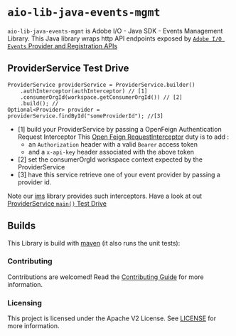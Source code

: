 
# `aio-lib-java-events-mgmt`

`aio-lib-java-events-mgmt` is Adobe I/O - Java SDK - Events Management Library.
This Java library wraps http API endpoints exposed 
by [`Adobe I/O Events` Provider and Registration APIs](https://www.adobe.io/apis/experienceplatform/events/docs.html#!adobedocs/adobeio-events/master/api/api.md)
 
## ProviderService Test Drive

    ProviderService providerService = ProviderService.builder()
        .authInterceptor(authInterceptor) // [1]
        .consumerOrgId(workspace.getConsumerOrgId()) // [2]
        .build(); //
    Optional<Provider> provider = providerService.findById("someProviderId"); //[3]

 * [1] build your ProviderService by passing a OpenFeign Authentication Request Interceptor
       This [Open Feign RequestInterceptor](https://github.com/OpenFeign/feign#request-interceptors)
       duty is to add :
      * an `Authorization` header with a valid `Bearer` access token
      * and a `x-api-key` header associated with the above token
 * [2] set the consumerOrgId workspace context expected by the ProviderService
 * [3] have this service retrieve one of your event provider by passing a provider id.

Note our [ims](../ims) library provides such interceptors.
Have a look at out [ProviderService `main()` Test Drive](./src/test/java/com/adobe/event/management/ProviderServiceTestDrive.java)

## Builds

This Library is build with [maven](https://maven.apache.org/) (it also runs the unit tests):

### Contributing

Contributions are welcomed! Read the [Contributing Guide](../.github/CONTRIBUTING.md) for more information.

### Licensing

This project is licensed under the Apache V2 License. See [LICENSE](../LICENSE.md) for more information.

  
